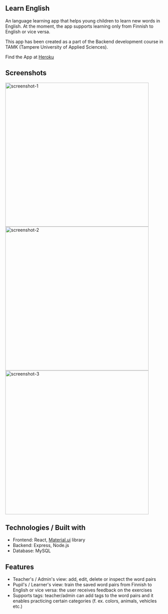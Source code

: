 ## Learn English

An language learning app that helps young children to learn new words in English.
At the moment, the app supports learning only from Finnish to English or vice versa.

This app has been created as a part of the Backend development course in TAMK (Tampere University of Applied Sciences).

Find the App at [Heroku](https://learn-english-fullstackproject.herokuapp.com/)

## Screenshots

<img width="450" alt="screenshot-1" src="https://user-images.githubusercontent.com/77788900/148819594-38bbd637-b6e0-48f5-87d4-0f8d98834b5b.png">  <img width="450" alt="screenshot-2" src="https://user-images.githubusercontent.com/77788900/148819609-7c44f22f-0092-465e-bf33-7094229da25a.png">
<img width="450" alt="screenshot-3" src="https://user-images.githubusercontent.com/77788900/148819633-f9194df5-e0ad-4410-b232-69a52e31a7ac.png">

## Technologies / Built with

- Frontend: React, [Material.ui](https://mui.com/) library
- Backend: Express, Node.js
- Database: MySQL

## Features

- Teacher's / Admin's view: add, edit, delete or inspect the word pairs
- Pupil's / Learner's view: train the saved word pairs from Finnish to English or vice versa: the user receives feedback on the exercises
- Supports tags: teacher/admin can add tags to the word pairs and it enables practicing certain categories (f. ex. colors, animals, vehicles etc.)
